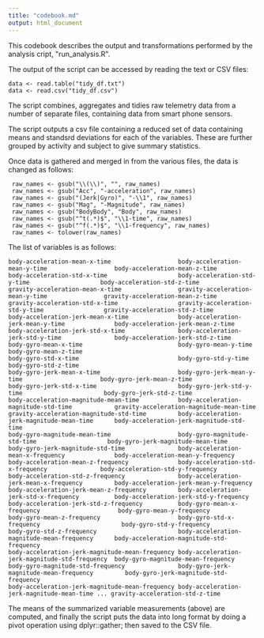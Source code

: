 ```yaml
---
title: "codebook.md"
output: html_document
---
```


This codebook describes the output and transformations performed by the analysis cript, "run_analysis.R".

The output of the script can be accessed by reading the text or CSV files:

```{r}
data <- read.table("tidy_df.txt")
data <- read.csv("tidy_df.csv")
```


The script combines, aggregates and tidies raw telemetry data from a number of separate files, containing data from smart phone sensors.

The script outputs a csv file containing a reduced set of data containing means and standsrd deviations for each of the variables.  These are further grouped by activity and subject to give summary statistics.

Once data is gathered and merged in from the various files, the data is changed as follows:

```{r}
 raw_names <- gsub("\\(\\)", "", raw_names)
 raw_names <- gsub("Acc", "-acceleration", raw_names)
 raw_names <- gsub("(Jerk|Gyro)", "-\\1", raw_names)
 raw_names <- gsub("Mag", "-Magnitude", raw_names)
 raw_names <- gsub("BodyBody", "Body", raw_names)
 raw_names <- gsub("^t(.*)$", "\\1-time", raw_names)
 raw_names <- gsub("^f(.*)$", "\\1-frequency", raw_names)
 raw_names <- tolower(raw_names)
```

The list of variables is as follows:

```{r}
body-acceleration-mean-x-time                   body-acceleration-mean-y-time                   body-acceleration-mean-z-time                  
body-acceleration-std-x-time                    body-acceleration-std-y-time                    body-acceleration-std-z-time                   
gravity-acceleration-mean-x-time                gravity-acceleration-mean-y-time                gravity-acceleration-mean-z-time               
gravity-acceleration-std-x-time                 gravity-acceleration-std-y-time                 gravity-acceleration-std-z-time                
body-acceleration-jerk-mean-x-time              body-acceleration-jerk-mean-y-time              body-acceleration-jerk-mean-z-time             
body-acceleration-jerk-std-x-time               body-acceleration-jerk-std-y-time               body-acceleration-jerk-std-z-time              
body-gyro-mean-x-time                           body-gyro-mean-y-time                           body-gyro-mean-z-time                          
body-gyro-std-x-time                            body-gyro-std-y-time                            body-gyro-std-z-time                           
body-gyro-jerk-mean-x-time                      body-gyro-jerk-mean-y-time                      body-gyro-jerk-mean-z-time                     
body-gyro-jerk-std-x-time                       body-gyro-jerk-std-y-time                       body-gyro-jerk-std-z-time                      
body-acceleration-magnitude-mean-time           body-acceleration-magnitude-std-time            gravity-acceleration-magnitude-mean-time       
gravity-acceleration-magnitude-std-time         body-acceleration-jerk-magnitude-mean-time      body-acceleration-jerk-magnitude-std-time      
body-gyro-magnitude-mean-time                   body-gyro-magnitude-std-time                    body-gyro-jerk-magnitude-mean-time             
body-gyro-jerk-magnitude-std-time               body-acceleration-mean-x-frequency              body-acceleration-mean-y-frequency             
body-acceleration-mean-z-frequency              body-acceleration-std-x-frequency               body-acceleration-std-y-frequency              
body-acceleration-std-z-frequency               body-acceleration-jerk-mean-x-frequency         body-acceleration-jerk-mean-y-frequency        
body-acceleration-jerk-mean-z-frequency         body-acceleration-jerk-std-x-frequency          body-acceleration-jerk-std-y-frequency         
body-acceleration-jerk-std-z-frequency          body-gyro-mean-x-frequency                      body-gyro-mean-y-frequency                     
body-gyro-mean-z-frequency                      body-gyro-std-x-frequency                       body-gyro-std-y-frequency                      
body-gyro-std-z-frequency                       body-acceleration-magnitude-mean-frequency      body-acceleration-magnitude-std-frequency      
body-acceleration-jerk-magnitude-mean-frequency body-acceleration-jerk-magnitude-std-frequency  body-gyro-magnitude-mean-frequency             
body-gyro-magnitude-std-frequency               body-gyro-jerk-magnitude-mean-frequency         body-gyro-jerk-magnitude-std-frequency         
body-acceleration-jerk-magnitude-mean-frequency body-acceleration-jerk-magnitude-mean-time ... gravity-acceleration-std-z-time
```

The means of the summarized variable measurements (above) are computed, and finally the script puts the data into long format by doing a pivot operation using dplyr::gather; then saved to the CSV file.